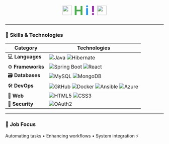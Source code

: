 <h1 align="center">
  <img src="https://media.giphy.com/media/hvRJCLFzcasrR4ia7z/giphy.gif" width="30px"> 
  <span style="color: #4CAF50; font-size: 2.5rem;">H</span>
  <span style="color: #2196F3; font-size: 2.5rem;">i</span>
  <span style="color: #9C27B0; font-size: 2.5rem;">!</span> 
  <img src="https://media.giphy.com/media/hvRJCLFzcasrR4ia7z/giphy.gif" width="30px">
</h1>

---

### 🔧 **Skills & Technologies**

| **Category**       | **Technologies**                                                                                    |
|---------------------|---------------------------------------------------------------------------------------------------|
| 💻 **Languages**    | ![Java](https://img.shields.io/badge/Java-ED8B00?style=flat&logo=java&logoColor=white) ![Hibernate](https://img.shields.io/badge/Hibernate-59666C?style=flat&logo=hibernate&logoColor=white) |
| ⚙️ **Frameworks**   | ![Spring Boot](https://img.shields.io/badge/Spring_Boot-6DB33F?style=flat&logo=spring-boot&logoColor=white) ![React](https://img.shields.io/badge/React-20232A?style=flat&logo=react&logoColor=61DAFB) |
| 🗃️ **Databases**    | ![MySQL](https://img.shields.io/badge/MySQL-005C84?style=flat&logo=mysql&logoColor=white) ![MongoDB](https://img.shields.io/badge/MongoDB-4EA94B?style=flat&logo=mongodb&logoColor=white) |
| 🛠️ **DevOps**       | ![GitHub](https://img.shields.io/badge/GitHub-100000?style=flat&logo=github&logoColor=white) ![Docker](https://img.shields.io/badge/Docker-2CA5E0?style=flat&logo=docker&logoColor=white) ![Ansible](https://img.shields.io/badge/Ansible-000000?style=flat&logo=ansible&logoColor=white) ![Azure](https://img.shields.io/badge/Azure-0089D6?style=flat&logo=microsoft-azure&logoColor=white) |
| 🎨 **Web**          | ![HTML5](https://img.shields.io/badge/HTML5-E34F26?style=flat&logo=html5&logoColor=white) ![CSS3](https://img.shields.io/badge/CSS3-1572B6?style=flat&logo=css3&logoColor=white) |
| 🔐 **Security**     | ![OAuth2](https://img.shields.io/badge/OAuth2-EB5424?style=flat&logo=oauth&logoColor=white) |

---

### 🔄 **Job Focus**
Automating tasks • Enhancing workflows • System integration ⚡
